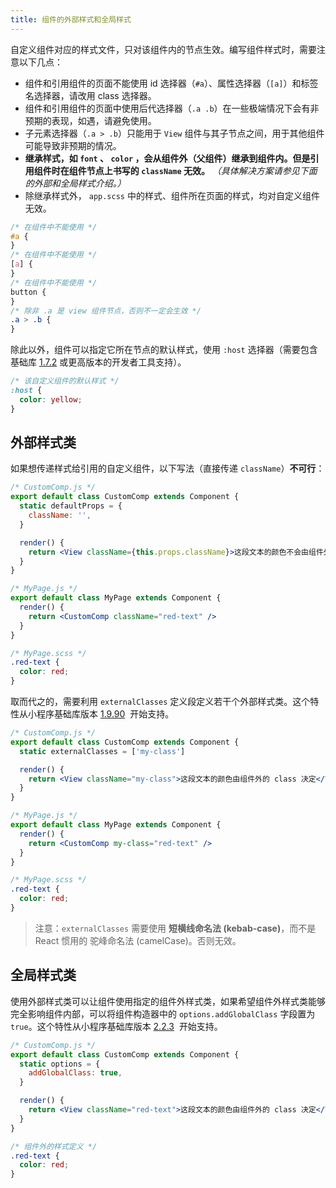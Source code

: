 ```yaml
---
title: 组件的外部样式和全局样式
---
```


自定义组件对应的样式文件，只对该组件内的节点生效。编写组件样式时，需要注意以下几点：

- 组件和引用组件的页面不能使用 id 选择器（`#a`）、属性选择器（`[a]`）和标签名选择器，请改用 class 选择器。
- 组件和引用组件的页面中使用后代选择器（`.a .b`）在一些极端情况下会有非预期的表现，如遇，请避免使用。
- 子元素选择器（`.a > .b`）只能用于 `View` 组件与其子节点之间，用于其他组件可能导致非预期的情况。
- **继承样式，如 `font` 、 `color` ，会从组件外（父组件）继承到组件内。但是引用组件时在组件节点上书写的 `className` 无效。** _（具体解决方案请参见下面的外部和全局样式介绍。）_
- 除继承样式外， `app.scss` 中的样式、组件所在页面的样式，均对自定义组件无效。

```css
/* 在组件中不能使用 */
#a {
}
/* 在组件中不能使用 */
[a] {
}
/* 在组件中不能使用 */
button {
}
/* 除非 .a 是 view 组件节点，否则不一定会生效 */
.a > .b {
}
```

除此以外，组件可以指定它所在节点的默认样式，使用 `:host` 选择器（需要包含基础库 [1.7.2](https://developers.weixin.qq.com/miniprogram/dev/framework/compatibility.html) 或更高版本的开发者工具支持）。

```css
/* 该自定义组件的默认样式 */
:host {
  color: yellow;
}
```

## 外部样式类

如果想传递样式给引用的自定义组件，以下写法（直接传递 `className`）**不可行**：

```jsx
/* CustomComp.js */
export default class CustomComp extends Component {
  static defaultProps = {
    className: '',
  }

  render() {
    return <View className={this.props.className}>这段文本的颜色不会由组件外的 class 决定</View>
  }
}
```

```jsx
/* MyPage.js */
export default class MyPage extends Component {
  render() {
    return <CustomComp className="red-text" />
  }
}
```

```scss
/* MyPage.scss */
.red-text {
  color: red;
}
```

取而代之的，需要利用 `externalClasses` 定义段定义若干个外部样式类。这个特性从小程序基础库版本 [1.9.90](https://developers.weixin.qq.com/miniprogram/dev/framework/compatibility.html)  开始支持。

```jsx
/* CustomComp.js */
export default class CustomComp extends Component {
  static externalClasses = ['my-class']

  render() {
    return <View className="my-class">这段文本的颜色由组件外的 class 决定</View>
  }
}
```

```jsx
/* MyPage.js */
export default class MyPage extends Component {
  render() {
    return <CustomComp my-class="red-text" />
  }
}
```

```scss
/* MyPage.scss */
.red-text {
  color: red;
}
```

> 注意：`externalClasses` 需要使用 **短横线命名法 (kebab-case)**，而不是 React 惯用的 驼峰命名法 (camelCase)。否则无效。

## 全局样式类

使用外部样式类可以让组件使用指定的组件外样式类，如果希望组件外样式类能够完全影响组件内部，可以将组件构造器中的 `options.addGlobalClass` 字段置为 `true`。这个特性从小程序基础库版本 [2.2.3](https://developers.weixin.qq.com/miniprogram/dev/framework/compatibility.html)  开始支持。

```jsx
/* CustomComp.js */
export default class CustomComp extends Component {
  static options = {
    addGlobalClass: true,
  }

  render() {
    return <View className="red-text">这段文本的颜色由组件外的 class 决定</View>
  }
}
```

```scss
/* 组件外的样式定义 */
.red-text {
  color: red;
}
```
